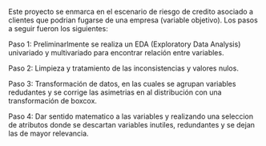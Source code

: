 Este proyecto se enmarca en el escenario de riesgo de credito asociado a clientes que podrian fugarse de una empresa (variable objetivo). 
Los pasos a seguir fueron los siguientes:

Paso 1: Preliminarlmente se realiza un EDA (Exploratory Data Analysis) univariado y multivariado para encontrar relación entre variables.

Paso 2: Limpieza y tratamiento de las inconsistencias y valores nulos. 

Paso 3: Transformación de datos, en las cuales se agrupan variables redudantes y se corrige las asimetrias en al distribución con una transformación de boxcox. 

Paso 4: Dar sentido matematico a las variables y realizando una seleccion de atributos donde se descartan variables inutiles, redundantes y se dejan las de mayor relevancia.

